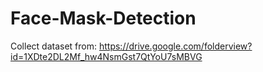 # Face-Mask-Detection

Collect dataset from:
 https://drive.google.com/folderview?id=1XDte2DL2Mf_hw4NsmGst7QtYoU7sMBVG
